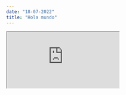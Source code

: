 ```yaml
---
date: "18-07-2022"
title: "Hola mundo"
---
```

<iframe src="https://www.youtube.com/embed/JuVc4AqD2tw" allowfullscreen></iframe>
